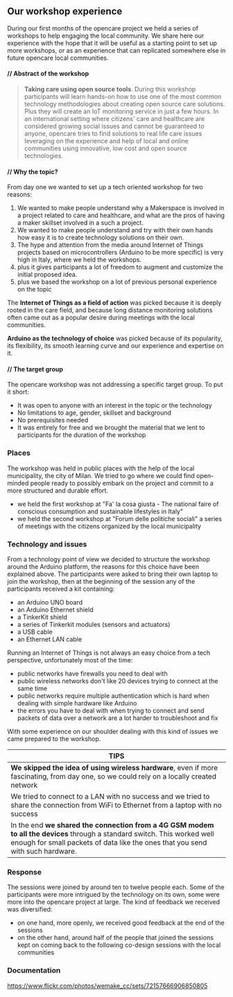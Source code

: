 ## Our workshop experience
During our first months of the opencare project we held a series of workshops to help engaging the local community.
We share here our experience with the hope that it will be useful as a starting point to set up more workshops, or as an experience that can replicated somewhere else in future opencare local communities.


#### // Abstract of the workshop

> **Taking care using open source tools**. During this workshop participants will learn hands-on how to use one of the most common technology methodologies about creating open source care solutions. Plus they will create an IoT monitoring service in just a few hours. In an international setting where citizens' care and healthcare are considered growing social issues and cannot be guaranteed to anyone, opencare tries to find solutions to real life care issues leveraging on the experience and help of local and online communities using innovative, low cost and open source technologies.

#### // Why the topic?
From day one we wanted to set up a tech oriented workshop for two reasons:

1. We wanted to make people understand why a Makerspace is involved in a project related to care and healthcare, and what are the pros of having a maker skillset involved in a such a project.
2. We wanted to make people understand and try with their own hands how easy it is to create technology solutions on their own.
3. The hype and attention from the media around Internet of Things projects based on microcontrollers (Arduino to be more specific) is very high in Italy, where we held the workshops.
  4. plus it gives participants a lot of freedom to augment and customize the initial proposed idea.
  5. plus we based the workshop on a lot of previous personal experience on the topic

The **Internet of Things as a field of action** was picked because it is deeply rooted in the care field, and because long distance monitoring solutions often came out as a popular desire during meetings with the local communities.

**Arduino as the technology of choice** was picked because of its popularity, its flexibility, its smooth learning curve and our experience and expertise on it.


#### // The target group
The opencare workshop was not addressing a specific target group. To put it short:

- It was open to anyone with an interest in the topic or the technology
- No limitations to age, gender, skillset and background
- No prerequisites needed
- It was entirely for free and we brought the material that we lent to participants for the duration of the workshop 


### Places
The workshop was held in public places with the help of the local municipality, the city of Milan. We tried to go where we could find open-minded people ready to possibly embark on the project and commit to a more structured and durable effort.
- we held the first workshop at "Fa' la cosa giusta - The national faire of conscious consumption and sustainable lifestyles in Italy" 
- we held the second workshop at "Forum delle politiche sociali" a series of meetings with the citizens organized by the local municipality


### Technology and issues
From a technology point of view we decided to structure the workshop around the Arduino platform, the reasons for this choice have been explained above.
The participants were asked to bring their own laptop to join the workshop, then at the beginning of the session any of the participants received a kit containing:
- an Arduino UNO board
- an Arduino Ethernet shield
- a TinkerKit shield
- a series of Tinkerkit modules (sensors and actuators)
- a USB cable
- an Ethernet LAN cable

Running an Internet of Things is not always an easy choice from a tech perspective, unfortunately most of the time:
- public networks have firewalls you need to deal with
- public wireless networks don't like 20 devices trying to connect at the same time
- public networks require multiple authentication which is hard when dealing with simple hardware like Arduino
- the errors you have to deal with when trying to connect and send packets of data over a network are a lot harder to troubleshoot and fix

With some experience on our shoulder dealing with this kind of issues we came prepared to the workshop.

|TIPS|
|-|
|**We skipped the idea of using wireless hardware**, even if more fascinating, from day one, so we could rely on a locally created network|
|We tried to connect to a LAN with no success and we tried to share the connection from WiFi to Ethernet from a laptop with no success|
|In the end **we shared the connection from a 4G GSM modem to all the devices** through a standard switch. This worked well enough for small packets of data like the ones that you send with such hardware.|


### Response
The sessions were joined by around ten to twelve people each. Some of the participants were more intrigued by the technology on its own, some were more into the opencare project at large.
The kind of feedback we received was diversified:
- on one hand, more openly, we received good feedback at the end of the sessions
- on the other hand, around half of the people that joined the sessions kept on coming back to the following co-design sessions with the local communities


### Documentation
https://www.flickr.com/photos/wemake_cc/sets/72157666906850805


